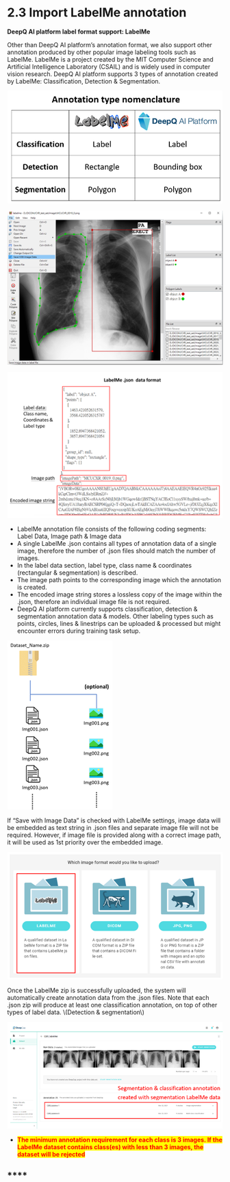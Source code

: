 # 2.3 Import LabelMe annotation

**DeepQ AI platform label format support: LabelMe**

Other than DeepQ AI platform’s annotation format, we also support other annotation produced by other popular image labeling tools such as LabelMe. LabelMe is a project created by the MIT Computer Science and Artificial Intelligence Laboratory (CSAIL) and is widely used in computer vision research. DeepQ AI platform supports 3 types of annotation created by LabelMe: Classification, Detection & Segmentation.

![Annotation type nomenclatures](<../.gitbook/assets/image (125).png>)

![](<../.gitbook/assets/image (168).png>)

![](<../.gitbook/assets/image (167).png>)

* LabelMe annotation file consists of the following coding segments: Label Data, Image path & Image data
* A single LabelMe .json contains all types of annotation data of a single image, therefore the number of .json files should match the number of images.
* In the label data section, label type, class name & coordinates (rectangular & segmentation) is described.
* The image path points to the corresponding image which the annotation is created.
* The encoded image string stores a lossless copy of the image within the .json, therefore an individual image file is not required.
* DeepQ AI platform currently supports classification, detection & segmentation annotation data & models. Other labeling types such as points, circles, lines & linestrips can be uploaded & processed but might encounter errors during training task setup.

![](<../.gitbook/assets/image (128).png>)

If “Save with Image Data” is checked with LabelMe settings, image data will be embedded as text string in .json files and separate image file will not be required. However, if image file is provided along with a correct image path, it will be used as 1st priority over the embedded image.

![](<../.gitbook/assets/image (165).png>)

Once the LabelMe zip is successfully uploaded, the system will automatically create annotation data from the .json files. Note that each .json zip will produce at least one classification annotation, on top of other types of label data. \\(Detection & segmentation\\)

![](<../.gitbook/assets/image (166).png>)

* <mark style="color:red;">**The minimum annotation requirement for each class is 3 images. If the LabelMe dataset contains class(es) with less than 3 images, the dataset will be rejected**</mark>

## \*\*\*\*
